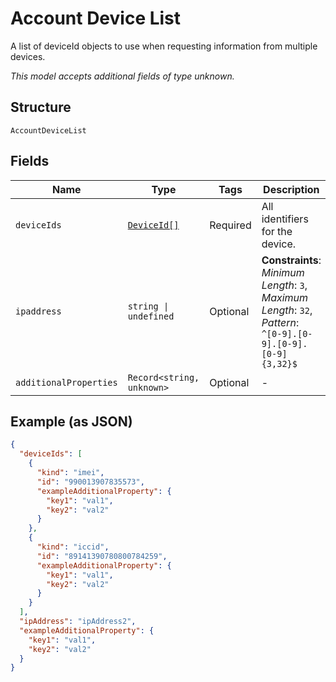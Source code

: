 
# Account Device List

A list of deviceId objects to use when requesting information from multiple devices.

*This model accepts additional fields of type unknown.*

## Structure

`AccountDeviceList`

## Fields

| Name | Type | Tags | Description |
|  --- | --- | --- | --- |
| `deviceIds` | [`DeviceId[]`](../../doc/models/device-id.md) | Required | All identifiers for the device. |
| `ipaddress` | `string \| undefined` | Optional | **Constraints**: *Minimum Length*: `3`, *Maximum Length*: `32`, *Pattern*: `^[0-9].[0-9].[0-9].[0-9]{3,32}$` |
| `additionalProperties` | `Record<string, unknown>` | Optional | - |

## Example (as JSON)

```json
{
  "deviceIds": [
    {
      "kind": "imei",
      "id": "990013907835573",
      "exampleAdditionalProperty": {
        "key1": "val1",
        "key2": "val2"
      }
    },
    {
      "kind": "iccid",
      "id": "89141390780800784259",
      "exampleAdditionalProperty": {
        "key1": "val1",
        "key2": "val2"
      }
    }
  ],
  "ipAddress": "ipAddress2",
  "exampleAdditionalProperty": {
    "key1": "val1",
    "key2": "val2"
  }
}
```

